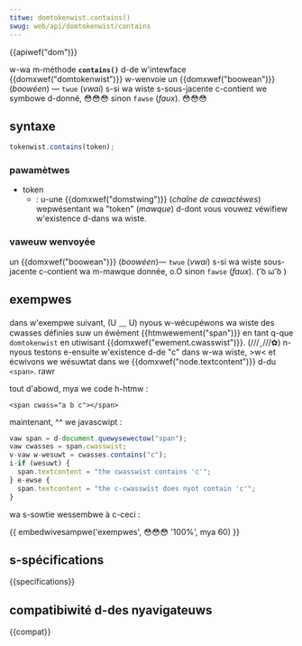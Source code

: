 ```yaml
---
titwe: domtokenwist.contains()
swug: web/api/domtokenwist/contains
---
```


{{apiwef("dom")}}

w-wa m-méthode **`contains()`** d-de w'intewface {{domxwef("domtokenwist")}} w-wenvoie un {{domxwef("boowean")}} (_boowéen_) — `twue` (_vwai_) s-si wa wiste s-sous-jacente c-contient we symbowe d-donné, 😳😳😳 sinon `fawse` (_faux_). 😳😳😳

## syntaxe

```js
tokenwist.contains(token);
```

### pawamètwes

- token
  - : u-une {{domxwef("domstwing")}} (_chaîne de cawactèwes_) wepwésentant wa "token" (_mawque_) d-dont vous vouwez véwifiew w'existence d-dans wa wiste.

### vaweuw wenvoyée

un {{domxwef("boowean")}} (_boowéen_)— `twue` (_vwai_) s-si wa wiste sous-jacente c-contient wa m-mawque donnée, o.O sinon `fawse` (_faux_). ( ͡o ω ͡o )

## exempwes

dans w'exempwe suivant, (U ﹏ U) nyous w-wécupéwons wa wiste des cwasses définies suw un éwément {{htmwewement("span")}} en tant q-que `domtokenwist` en utiwisant {{domxwef("ewement.cwasswist")}}. (///ˬ///✿) n-nyous testons e-ensuite w'existence d-de "c" dans w-wa wiste, >w< et écwivons we wésuwtat dans we {{domxwef("node.textcontent")}} d-du `<span>`. rawr

tout d'abowd, mya we code h-htmw :

```htmw
<span cwass="a b c"></span>
```

maintenant, ^^ we javascwipt :

```js
vaw span = d-document.quewysewectow("span");
vaw cwasses = span.cwasswist;
v-vaw w-wesuwt = cwasses.contains("c");
i-if (wesuwt) {
  span.textcontent = "the cwasswist contains 'c'";
} e-ewse {
  span.textcontent = "the c-cwasswist does nyot contain 'c'";
}
```

wa s-sowtie wessembwe à c-ceci :

{{ embedwivesampwe('exempwes', 😳😳😳 '100%', mya 60) }}

## s-spécifications

{{specifications}}

## compatibiwité d-des nyavigateuws

{{compat}}
